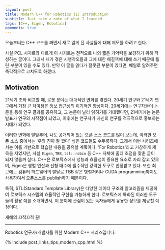 ```yaml
---
layout: post
title: Modern C++ for Robotics (1) Introduction
subtitle: Just take a note of what I learned
tags: [C++, Eigen, Robotics]
comments: true
---
```


오늘부터는 C++ 코드를 짜면서 새로 알게 된 사실들에 대해 메모를 하려고 한다.

사실 PCL 시지르와 다르게 이 시지르는 전적으로 나의 짧은 기억력을 보강하기 위해 작성하는 글이다. 
그래서 내가 겪은 시행착오들과 그에 대한 해결책에 대해 쓰기 때문에 틀린 부분이 있을 수도 있다. 
만약 이 글을 읽다가 잘못된 부분이 있다면, 메일로 알려주면 즉각적으로 고치도록 하겠다.

## Motivation

21세기 초와 비교할 때, 로봇 분야는 대대적인 변화를 겪었다. 
20세기 연구와 21세기 연구에서 가장 큰 차이점은 정보 접근성의 획기적인 향상이다. 
20세기에는 연구자들이 논문을 통해 연구 결과를 공유하고, 그 논문이 널리 읽히기를 기대했다면, 
21세기에는 논문 발표가 연구의 시작점이 되었고, 이후에는 연구자가 자신의 연구를 적극적으로 홍보하는 시대가 되었다.

이러한 변화에 발맞추어, 나도 공개되어 있는 오픈 소스 코드를 많이 보는데,
이러한 오픈 소스 중에서는 '우와 진짜 잘 짰다' 싶은 코드들도 수두룩하다. 그래서 이번 시리즈에서는 이를 기반으로 학습한 내용을 공유할 계획이다. 
'For Robotics'라고 거창하게 제목을 지었지만, 사실 `Eigen`, `TBB`, `tsl::robin` 등 C++ 자체에 좀더 초점을 맞춘 글이 되지 않을까 싶다.
C++은 로보틱스에서 성능과 효율성이 중요한 요소로 자리 잡고 있으며, Eigen은 행렬 연산과 선형 대수에 필수적인 강력한 도구로 인정받고 있다.
또한 최근에는 컴퓨터 하드웨어의 발달로 TBB 같은 병렬처리나 CUDA programming까지도 사용하여서 오픈소스를 publish하기 때문이다. 

특히, STL(Standard Template Library)은 다양한 데이터 구조와 알고리즘을 제공하여 로보틱스 시스템의 효율적인 구현을 가능하게 한다. 
로보틱스에 특화된 이러한 도구들의 활용 예를 소개하면서, 이 분야에 관심이 있는 독자들에게 유용한 정보를 제공할 예정이다.

새해의 끄적끄적 끝!

---

Robotics 연구자/개발자를 위한 Modern C++ 시리즈입니다.

{% include post_links_tips_modern_cpp.html %}
